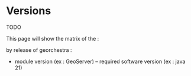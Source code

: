 # Versions

TODO

This page will show the matrix of the :

by release of georchestra :

- module version (ex : GeoServer)
 – required software version (ex : java 21)



